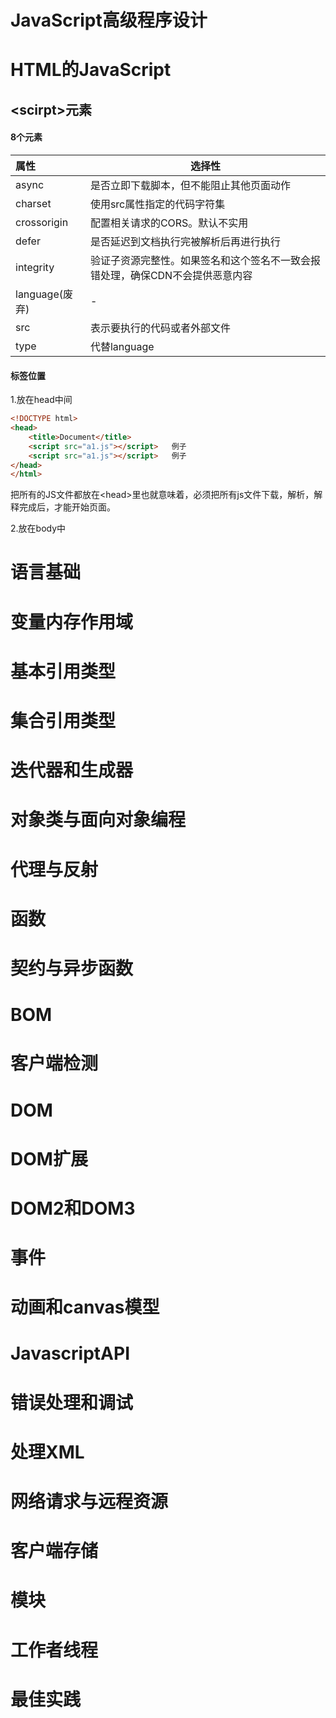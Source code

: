 # JavaScript高级程序设计

# HTML的JavaScript

## \<scirpt>元素

#### 8个元素 

| 属性           | 选择性                                                       |
| :------------- | ------------------------------------------------------------ |
| async          | 是否立即下载脚本，但不能阻止其他页面动作                     |
| charset        | 使用src属性指定的代码字符集                                  |
| crossorigin    | 配置相关请求的CORS。默认不实用                               |
| defer          | 是否延迟到文档执行完被解析后再进行执行                       |
| integrity      | 验证子资源完整性。如果签名和这个签名不一致会报错处理，确保CDN不会提供恶意内容 |
| language(废弃) | -                                                            |
| src            | 表示要执行的代码或者外部文件                                 |
| type           | 代替language                                                 |

#### 标签位置

1.放在head中间

```html
<!DOCTYPE html>
<head>
    <title>Document</title>
    <script src="a1.js"></script>   例子
    <script src="a1.js"></script>   例子
</head>
</html>
```

把所有的JS文件都放在\<head>里也就意味着，必须把所有js文件下载，解析，解释完成后，才能开始页面。

2.放在body中













































# 语言基础

# 变量内存作用域

# 基本引用类型

# 集合引用类型

# 迭代器和生成器

# 对象类与面向对象编程

# 代理与反射

# 函数

# 契约与异步函数

# BOM

# 客户端检测

# DOM

# DOM扩展

# DOM2和DOM3

# 事件

# 动画和canvas模型

# JavascriptAPI

# 错误处理和调试

# 处理XML

# 网络请求与远程资源

# 客户端存储

# 模块

# 工作者线程

# 最佳实践